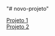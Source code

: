 "# novo-projeto" 

<a href="https://gabrieel-marques-do-nascimento.github.io/novo-projeto/portifolio/index.html">Projeto 1</a>
<br>
<a href="https://gabrieel-marques-do-nascimento.github.io/novo-projeto/desig/Jornal impresso.html">Projeto 2</a>


